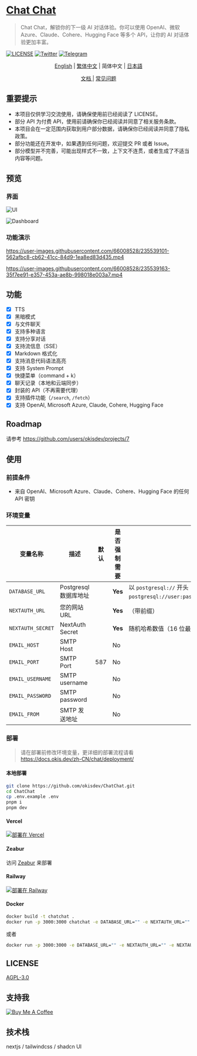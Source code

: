 # [Chat Chat](https://chat.okisdev.com)

> Chat Chat，解锁你的下一级 AI 对话体验。你可以使用 OpenAI、微软 Azure、Claude、Cohere、Hugging Face 等多个 API，让你的 AI 对话体验更加丰富。

[![LICENSE](https://img.shields.io/github/license/okisdev/ChatChat?style=flat-square)](https://github.com/okisdev/ChatChat/blob/master/LICENSE) [![Twitter](https://img.shields.io/twitter/follow/okisdev)](https://twitter.com/okisdev) [![Telegram](https://img.shields.io/badge/Telegram-Chat%20Chat-blue?style=flat-square&logo=telegram)](https://t.me/+uWx9qtafv-BiNGVk)

<p align='center'>
    <a href='../README.md'>English</a> | <a href='./README.zh_HK.md'>繁体中文</a> | <a>简体中文</a> | <a href='./README.JA.md'>日本語</a>
</p>

<p align='center'>
    <a href='https://docs.okis.dev/zh-CN/chat' target='_blank'>
        文档
    </a>
    | <a href='https://github.com/okisdev/ChatChat/issues/3'>常见问题</a>
</p>

## 重要提示

-   本项目仅供学习交流使用，请确保使用前已经阅读了 LICENSE。
-   部分 API 为付费 API，使用前请确保你已经阅读并同意了相关服务条款。
-   本项目会在一定范围内获取到用户部分数据，请确保你已经阅读并同意了隐私政策。
-   部分功能还在开发中，如果遇到任何问题，欢迎提交 PR 或者 Issue。
-   部分模型并不完善，可能出现样式不一致，上下文不连贯，或者生成了不适当内容等问题。

## 预览

### 界面

![UI](https://cdn.harrly.com/project/GitHub/Chat-Chat/img/UI-1.png)

![Dashboard](https://cdn.harrly.com/project/GitHub/Chat-Chat/img/Dashboard-1.png)

### 功能演示

https://user-images.githubusercontent.com/66008528/235539101-562afbc8-cb62-41cc-84d9-1ea8ed83d435.mp4

https://user-images.githubusercontent.com/66008528/235539163-35f7ee91-e357-453a-ae8b-998018e003a7.mp4

## 功能

-   [x] TTS
-   [x] 黑暗模式
-   [x] 与文件聊天
-   [x] 支持多种语言
-   [x] 支持分享对话
-   [x] 支持流信息（SSE）
-   [x] Markdown 格式化
-   [x] 支持消息代码语法高亮
-   [x] 支持 System Prompt
-   [x] 快捷菜单（command + k）
-   [x] 聊天记录（本地和云端同步）
-   [x] 封装的 API（不再需要代理）
-   [x] 支持插件功能（`/search`, `/fetch`）
-   [x] 支持 OpenAI, Microsoft Azure, Claude, Cohere, Hugging Face

## Roadmap

请参考 https://github.com/users/okisdev/projects/7

## 使用

### 前提条件

-   来自 OpenAI、Microsoft Azure、Claude、Cohere、Hugging Face 的任何 API 密钥

### 环境变量

| 变量名称          | 描述                  | 默认 | 是否强制需要 | 提示                                                                                                |
| ----------------- | --------------------- | ---- | ------------ | --------------------------------------------------------------------------------------------------- |
| `DATABASE_URL`    | Postgresql 数据库地址 |      | **Yes**      | 以 `postgresql://` 开头 （如果不需要，请填写 `postgresql://user:password@example.com:port/dbname`） |
| `NEXTAUTH_URL`    | 您的网站 URL          |      | **Yes**      | （带前缀）                                                                                          |
| `NEXTAUTH_SECRET` | NextAuth Secret       |      | **Yes**      | 随机哈希数值（16 位最佳）                                                                           |
| `EMAIL_HOST`      | SMTP Host             |      | No           |                                                                                                     |
| `EMAIL_PORT`      | SMTP Port             | 587  | No           |                                                                                                     |
| `EMAIL_USERNAME`  | SMTP username         |      | No           |                                                                                                     |
| `EMAIL_PASSWORD`  | SMTP password         |      | No           |                                                                                                     |
| `EMAIL_FROM`      | SMTP 发送地址         |      | No           |                                                                                                     |

### 部署

> 请在部署前修改环境变量，更详细的部署流程请看 https://docs.okis.dev/zh-CN/chat/deployment/

#### 本地部署

```bash
git clone https://github.com/okisdev/ChatChat.git
cd ChatChat
cp .env.example .env
pnpm i
pnpm dev
```

#### Vercel

[![部署在 Vercel](https://vercel.com/button)](https://vercel.com/import/project?template=https://github.com/okisdev/ChatChat)

#### Zeabur

访问 [Zeabur](https://zeabur.com) 来部署

#### Railway

[![部署在 Railway](https://railway.app/button.svg)](https://railway.app/template/-WWW5r)

#### Docker

```bash
docker build -t chatchat .
docker run -p 3000:3000 chatchat -e DATABASE_URL="" -e NEXTAUTH_URL="" -e NEXTAUTH_SECRET="" -e EMAIL_HOST="" -e EMAIL_PORT="" -e EMAIL_USERNAME="" -e EMAIL_PASSWORD="" -e EMAIL_FROM=""
```

或者

```bash
docker run -p 3000:3000 -e DATABASE_URL="" -e NEXTAUTH_URL="" -e NEXTAUTH_SECRET="" -e EMAIL_HOST="" -e EMAIL_PORT="" -e EMAIL_USERNAME="" -e EMAIL_PASSWORD="" -e EMAIL_FROM="" ghcr.io/okisdev/chatchat:latest
```

## LICENSE

[AGPL-3.0](./LICENSE)

## 支持我

[![Buy Me A Coffee](https://www.buymeacoffee.com/assets/img/custom_images/orange_img.png)](https://www.buymeacoffee.com/okisdev)

## 技术栈

nextjs / tailwindcss / shadcn UI
